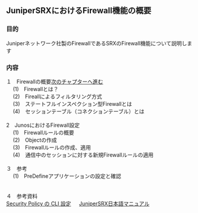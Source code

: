 ## JuniperSRXにおけるFirewall機能の概要

### 目的
Juniperネットワーク社製のFirewallであるSRXのFirewall機能について説明します
### 内容
１　Firewallの概要[次のチャプターへ進む](./Firewall.md)<br>
　  (1)　Firewallとは？　<br>
 　 (2)　Fireallによるフィルタリング方式　<br>
 　 (3)　ステートフルインスペクション型Firewallとは　<br>
 　 (4)　セッションテーブル（コネクションテーブル）とは　<br>  
2　JunosにおけるFirewall設定<br>
　  (1)　Firewallルールの概要　<br>
 　 (2)　Objectの作成<br>
 　 (3)　Firewallルールの作成、適用　<br>
 　 (4)　通信中のセッションに対する新規Firewallルールの適用　<br>  
３　参考<br>
　  (1)　PreDefineアプリケーションの設定と確認　<br>
 　 
   
４　参考資料<br>
  [Security Policy の CLI 設定](https://www.juniper.net/content/dam/www/assets/additional-resources/jp/ja/301-security-policy.pdf)
　  [JuniperSRX日本語マニュアル](https://junipernetworks.zendesk.com/hc/ja/articles/6484920105103-SRX-%E6%97%A5%E6%9C%AC%E8%AA%9E%E3%83%9E%E3%83%8B%E3%83%A5%E3%82%A2%E3%83%AB)
